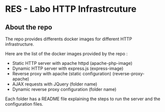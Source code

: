 # RES - Labo HTTP Infrastrcuture

## About the repo

The repo provides differents docker images for different HTTP infrastructure.

Here are the list of the docker images provided by the repo :

- Static HTTP server with apache httpd (apache-php-image) 
- Dynamic HTTP server with express.js (express-image)
- Reverse proxy with apache (static configuration) (reverse-proxy-apache)
- AJAX requests with JQuery (folder name)
- Dynamic reverse proxy configuration (folder name)



Each folder has a README file explaining the steps to run the server and the configuration files.